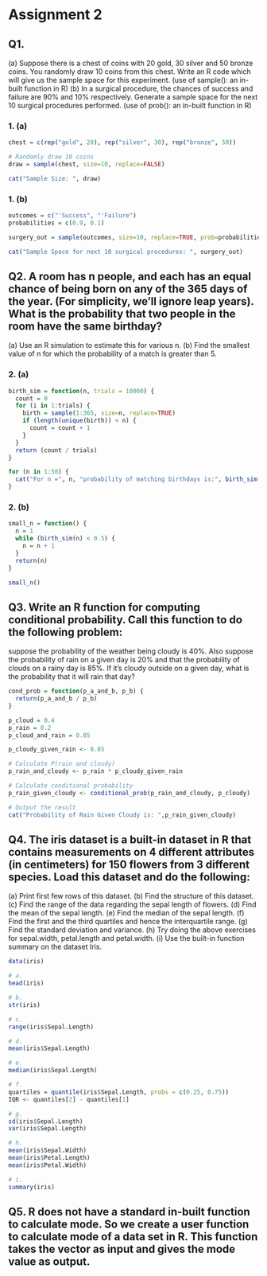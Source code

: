 # Assignment 2

## Q1.
(a) Suppose there is a chest of coins with 20 gold, 30 silver and 50 bronze coins.
You randomly draw 10 coins from this chest. Write an R code which will give us the
sample space for this experiment. (use of sample(): an in-built function in R)
(b) In a surgical procedure, the chances of success and failure are 90% and 10% respectively.
Generate a sample space for the next 10 surgical procedures performed.
(use of prob(): an in-built function in R)
### 1. (a)
  ```R
  chest = c(rep("gold", 20), rep("silver", 30), rep("bronze", 50))

  # Randomly draw 10 coins
  draw = sample(chest, size=10, replace=FALSE)

  cat("Sample Size: ", draw)
  ```

### 1. (b)
  ```R
  outcomes = c("'Success", "'Failure")
  probabilities = c(0.9, 0.1)

  surgery_out = sample(outcomes, size=10, replace=TRUE, prob=probabilities)

  cat("Sample Space for next 10 surgical procedures: ", surgery_out)
  ```

## Q2. A room has n people, and each has an equal chance of being born on any of the 365 days of the year. (For simplicity, we’ll ignore leap years). What is the probability that two people in the room have the same birthday?
(a) Use an R simulation to estimate this for various n.
(b) Find the smallest value of n for which the probability of a match is greater than 5.
### 2. (a)
  ```R
  birth_sim = function(n, trials = 10000) {
    count = 0
    for (i in 1:trials) {
      birth = sample(1:365, size=n, replace=TRUE)
      if (length(unique(birth)) < n) {
        count = count + 1
      }
    }
    return (count / trials)
  }

  for (n in 1:50) {
    cat("For n =", n, "probability of matching birthdays is:", birth_sim(n), "\n")
  }
  ```

### 2. (b)
  ```R
  small_n = function() {
    n = 1
    while (birth_sim(n) < 0.5) {
      n = n + 1
    }
    return(n)
  }

  small_n()
  ```

## Q3. Write an R function for computing conditional probability. Call this function to do the following problem:
suppose the probability of the weather being cloudy is 40%.
Also suppose the probability of rain on a given day is 20% and that the probability of clouds on a rainy day is 85%.
If it’s cloudy outside on a given day, what is the probability that it will rain that day?
  ```R
  cond_prob = function(p_a_and_b, p_b) {
    return(p_a_and_b / p_b)
  }

  p_cloud = 0.4
  p_rain = 0.2
  p_cloud_and_rain = 0.85

  p_cloudy_given_rain <- 0.85

  # Calculate P(rain and cloudy)
  p_rain_and_cloudy <- p_rain * p_cloudy_given_rain

  # Calculate conditional probability
  p_rain_given_cloudy <- conditional_prob(p_rain_and_cloudy, p_cloudy)

  # Output the result
  cat("Probability of Rain Given Cloudy is: ",p_rain_given_cloudy)
  ```

## Q4. The iris dataset is a built-in dataset in R that contains measurements on 4 different attributes (in centimeters) for 150 flowers from 3 different species. Load this dataset and do the following:
(a) Print first few rows of this dataset.
(b) Find the structure of this dataset.
(c) Find the range of the data regarding the sepal length of flowers.
(d) Find the mean of the sepal length.
(e) Find the median of the sepal length.
(f) Find the first and the third quartiles and hence the interquartile range.
(g) Find the standard deviation and variance.
(h) Try doing the above exercises for sepal.width, petal.length and petal.width.
(i) Use the built-in function summary on the dataset Iris.
  ```R
  data(iris)

  # a.
  head(iris)

  # b.
  str(iris)

  # c.
  range(iris$Sepal.Length)

  # d.
  mean(iris$Sepal.Length)

  # e.
  median(iris$Sepal.Length)

  # f.
  quartiles = quantile(iris$Sepal.Length, probs = c(0.25, 0.75))
  IQR <- quantiles[2] - quantiles[1]

  # g.
  sd(iris$Sepal.Length)
  var(iris$Sepal.Length)

  # h.
  mean(iris$Sepal.Width)
  mean(iris$Petal.Length)
  mean(iris$Petal.Width)

  # i.
  summary(iris)
  ```

## Q5. R does not have a standard in-built function to calculate mode. So we create a user function to calculate mode of a data set in R. This function takes the vector as input and gives the mode value as output.
 ```R
 ```
